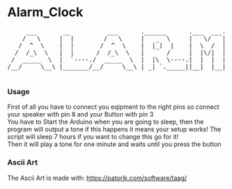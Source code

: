 # Alarm_Clock
<pre>
     ___       __          ___      .______      .___  ___.      ______  __        ______     ______  __  ___ 
    /   \     |  |        /   \     |   _  \     |   \/   |     /      ||  |      /  __  \   /      ||  |/  / 
   /  ^  \    |  |       /  ^  \    |  |_)  |    |  \  /  |    |  ,----'|  |     |  |  |  | |  ,----'|  '  /  
  /  /_\  \   |  |      /  /_\  \   |      /     |  |\/|  |    |  |     |  |     |  |  |  | |  |     |    <   
 /  _____  \  |  `----./  _____  \  |  |\  \----.|  |  |  |    |  `----.|  `----.|  `--'  | |  `----.|  .  \  
/__/     \__\ |_______/__/     \__\ | _| `._____||__|  |__|     \______||_______| \______/   \______||__|\__\ 
      </pre>      

### Usage 
First of all you have to connect you eqipment to the right pins so connect your speaker with pin 8 and your Button with pin 3  
You have to Start the Arduino when you are going to sleep, then the program will output a tone if this happens it means your setup works!
The script will sleep 7 hours if you want to change this go for it!  
Then it will play a tone for one minute and waits until you press the button

### Ascii Art
The Ascii Art is made with: https://patorjk.com/software/taag/
